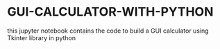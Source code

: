 # GUI-CALCULATOR-WITH-PYTHON
this jupyter notebook contains the code to build a GUI calculator using Tkinter library in python

